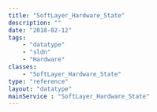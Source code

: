 ```yaml
---
title: "SoftLayer_Hardware_State"
description: ""
date: "2018-02-12"
tags:
    - "datatype"
    - "sldn"
    - "Hardware"
classes:
    - "SoftLayer_Hardware_State"
type: "reference"
layout: "datatype"
mainService : "SoftLayer_Hardware_State"
---
```


